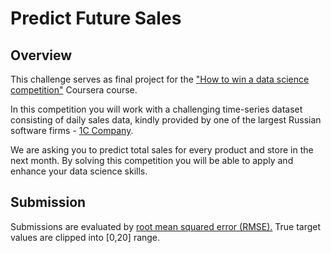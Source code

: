 # Predict Future Sales
## Overview
This challenge serves as final project for the ["How to win a data science competition"](https://www.coursera.org/learn/competitive-data-science/home/welcome) Coursera course.

In this competition you will work with a challenging time-series dataset consisting of daily sales data, kindly provided by one of the largest Russian software firms - [1C Company](1c.ru/eng/title.htm). 

We are asking you to predict total sales for every product and store in the next month. By solving this competition you will be able to apply and enhance your data science skills.

## Submission
Submissions are evaluated by [root mean squared error (RMSE).](https://www.kaggle.com/wiki/RootMeanSquaredError) True target values are clipped into [0,20] range.
